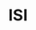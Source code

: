 ---
title: ISI
member_url: https://www.isicrunch.com/
geographies: ["Worldwide", "France"]
based: ["France"]
ig: [""] 
services: ["services provided"] 
tags: [""]
categories: ["Technology providers"]
summary: "ISI is a company developing backend tools for creating accessible fixed-layout EPUBs (mainly textbooks) from PDF files."
press:
active: true
layout: members
showReadTime: false
showDate: false
permalink: ""
date: 
featureImage: "https://www.isicrunch.com/wp-content/uploads/2018/10/logoisicrunch2-300x54.png.webp"
--- 